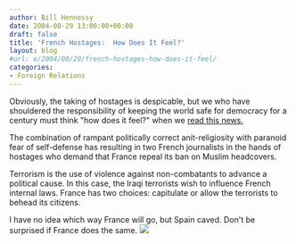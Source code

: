 ```yaml
---
author: Bill Hennessy
date: 2004-08-29 13:00:00+00:00
draft: false
title: 'French Hostages:  How Does It Feel?'
layout: blog
#url: e/2004/08/29/french-hostages-how-does-it-feel/
categories:
- Foreign Relations
---
```


Obviously, the taking of hostages is despicable, but we who have shouldered the responsibility of keeping the world safe for democracy for a century must think "how does it feel?" when we [read this news.](https://www.foxnews.com/story/0,2933,130458,00.html)  
  
The combination of rampant politically correct anit-religiosity with paranoid fear of self-defense has resulting in two French journalists in the hands of hostages who demand that France repeal its ban on Muslim headcovers.  
  
Terrorism is the use of violence against non-combatants to advance a political cause.  In this case, the Iraqi terrorists wish to influence French internal laws.  France has two choices:  capitulate or allow the terrorists to behead its citizens.    
  
I have no idea which way France will go, but Spain caved.  Don't be surprised if France does the same.  ![](https://blog.billhennessy.com/aggbug.aspx?PostID=613)

